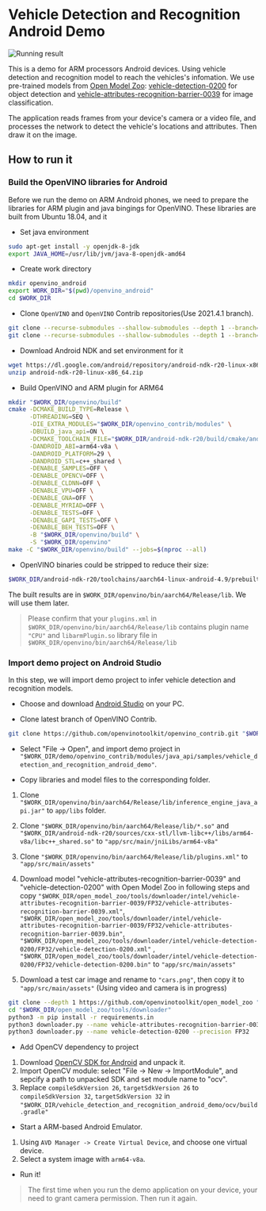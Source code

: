 # Vehicle Detection and Recognition Android Demo

![Running result](https://user-images.githubusercontent.com/47499836/179177513-7623b7eb-4229-4f44-b5cc-b937e93905b2.gif)

This is a demo for ARM processors Android devices. Using vehicle detection and recognition model to reach the vehicles's infomation. We use pre-trained models from [Open Model Zoo](https://github.com/openvinotoolkit/open_model_zoo): [vehicle-detection-0200](https://github.com/openvinotoolkit/open_model_zoo/tree/master/models/intel/vehicle-detection-0200) for object detection and [vehicle-attributes-recognition-barrier-0039](https://github.com/openvinotoolkit/open_model_zoo/tree/master/models/intel/vehicle-attributes-recognition-barrier-0039) for image classification.

The application reads frames from your device's camera or a video file, and processes the network to detect the vehicle's locations and attributes. Then draw it on the image.

## How to run it

### Build the OpenVINO libraries for Android

Before we run the demo on ARM Android phones, we need to prepare the libraries for ARM plugin and java bingings for OpenVINO. These libraries are built from Ubuntu 18.04, and it 

- Set java environment

```bash
sudo apt-get install -y openjdk-8-jdk
export JAVA_HOME=/usr/lib/jvm/java-8-openjdk-amd64
```

- Create work directory

```bash
mkdir openvino_android
export WORK_DIR="$(pwd)/openvino_android"
cd $WORK_DIR
```

- Clone `OpenVINO` and `OpenVINO` Contrib repositories(Use 2021.4.1 branch).

```bash
git clone --recurse-submodules --shallow-submodules --depth 1 --branch=2021.4.1 https://github.com/openvinotoolkit/openvino.git "$WORK_DIR/openvino"
git clone --recurse-submodules --shallow-submodules --depth 1 --branch=2021.4 https://github.com/openvinotoolkit/openvino_contrib.git "$WORK_DIR/openvino_contrib"
```

- Download Android NDK and set environment for it

```bash
wget https://dl.google.com/android/repository/android-ndk-r20-linux-x86_64.zip
unzip android-ndk-r20-linux-x86_64.zip
```

- Build OpenVINO and ARM plugin for ARM64

```bash
mkdir "$WORK_DIR/openvino/build"
cmake -DCMAKE_BUILD_TYPE=Release \
      -DTHREADING=SEQ \
      -DIE_EXTRA_MODULES="$WORK_DIR/openvino_contrib/modules" \
      -DBUILD_java_api=ON \
      -DCMAKE_TOOLCHAIN_FILE="$WORK_DIR/android-ndk-r20/build/cmake/android.toolchain.cmake" \
      -DANDROID_ABI=arm64-v8a \
      -DANDROID_PLATFORM=29 \
      -DANDROID_STL=c++_shared \
      -DENABLE_SAMPLES=OFF \
      -DENABLE_OPENCV=OFF \
      -DENABLE_CLDNN=OFF \
      -DENABLE_VPU=OFF \
      -DENABLE_GNA=OFF \
      -DENABLE_MYRIAD=OFF \
      -DENABLE_TESTS=OFF \
      -DENABLE_GAPI_TESTS=OFF \
      -DENABLE_BEH_TESTS=OFF \
      -B "$WORK_DIR/openvino/build" \
      -S "$WORK_DIR/openvino"
make -C "$WORK_DIR/openvino/build" --jobs=$(nproc --all)
```

- OpenVINO binaries could be stripped to reduce their size:

```bash
$WORK_DIR/android-ndk-r20/toolchains/aarch64-linux-android-4.9/prebuilt/linux-x86_64/aarch64-linux-android/bin/strip $WORK_DIR/openvino/bin/aarch64/Release/lib/*.so
```

The built results are in `$WORK_DIR/openvino/bin/aarch64/Release/lib`. We will use them later.

> Please confirm that your `plugins.xml` in `$WORK_DIR/openvino/bin/aarch64/Release/lib` contains plugin name `"CPU"` and `libarmPlugin.so` library file in `$WORK_DIR/openvino/bin/aarch64/Release/lib`

### Import demo project on Android Studio

In this step, we will import demo project to infer vehicle detection and recognition models.

- Choose and download [Android Studio](https://developer.android.com/studio) on your PC.

- Clone latest branch of OpenVINO Contrib.

```bash
git clone https://github.com/openvinotoolkit/openvino_contrib.git "$WORK_DIR/demo"
```

- Select "File -> Open", and import demo project in `"$WORK_DIR/demo/openvino_contrib/modules/java_api/samples/vehicle_detection_and_recognition_android_demo"`.

- Copy libraries and model files to the corresponding folder.

1. Clone `"$WORK_DIR/openvino/bin/aarch64/Release/lib/inference_engine_java_api.jar"` to `app/libs` folder.

2. Clone `"$WORK_DIR/openvino/bin/aarch64/Release/lib/*.so"` and `"$WORK_DIR/android-ndk-r20/sources/cxx-stl/llvm-libc++/libs/arm64-v8a/libc++_shared.so"` to `"app/src/main/jniLibs/arm64-v8a"`
3. Clone `"$WORK_DIR/openvino/bin/aarch64/Release/lib/plugins.xml"` to `"app/src/main/assets"`
4. Download model "vehicle-attributes-recognition-barrier-0039" and "vehicle-detection-0200" with Open Model Zoo in following steps and copy `"$WORK_DIR/open_model_zoo/tools/downloader/intel/vehicle-attributes-recognition-barrier-0039/FP32/vehicle-attributes-recognition-barrier-0039.xml"`, `"$WORK_DIR/open_model_zoo/tools/downloader/intel/vehicle-attributes-recognition-barrier-0039/FP32/vehicle-attributes-recognition-barrier-0039.bin"`, `"$WORK_DIR/open_model_zoo/tools/downloader/intel/vehicle-detection-0200/FP32/vehicle-detection-0200.xml"` , `"$WORK_DIR/open_model_zoo/tools/downloader/intel/vehicle-detection-0200/FP32/vehicle-detection-0200.bin"` to `"app/src/main/assets"`
5. Download a test car image and rename to `"cars.png"`, then copy it to `"app/src/main/assets"` (Using video and camera is in progress)

```bash
git clone --depth 1 https://github.com/openvinotoolkit/open_model_zoo "$WORK_DIR/open_model_zoo"
cd "$WORK_DIR/open_model_zoo/tools/downloader"
python3 -m pip install -r requirements.in
python3 downloader.py --name vehicle-attributes-recognition-barrier-0039  --precision FP32
python3 downloader.py --name vehicle-detection-0200 --precision FP32
```

- Add OpenCV dependency to project

1. Download [OpenCV SDK for Android](https://github.com/opencv/opencv/releases/download/4.5.0/opencv-4.5.0-android-sdk.zip) and unpack it.
2. Import OpenCV module: select "File -> New -> ImportModule", and sepcify a path to unpacked SDK and set module name to "ocv".
3. Replace `compileSdkVersion 26`, `targetSdkVersion 26` to `compileSdkVersion 32`, `targetSdkVersion 32` in `"$WORK_DIR/vehicle_detection_and_recognition_android_demo/ocv/build.gradle"`

- Start a ARM-based Android Emulator.

1. Using `AVD Manager -> Create Virtual Device`, and choose one virtual device.
2. Select a system image with `arm64-v8a`.

- Run it!

> The first time when you run the demo application on your device, your need to grant camera permission. Then run it again.